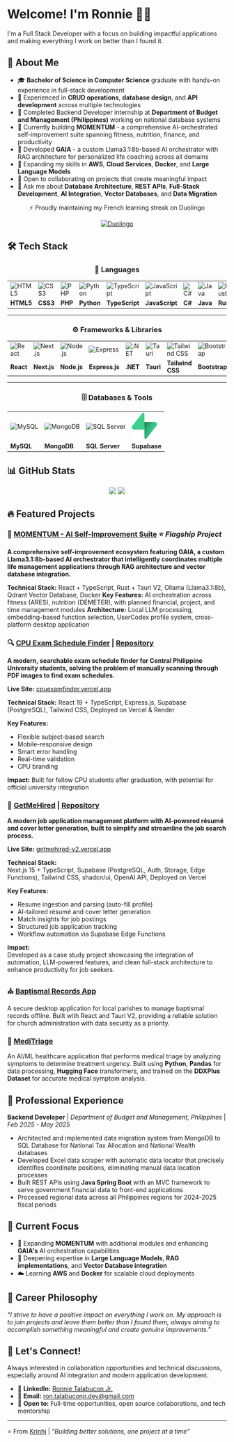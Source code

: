 # Welcome! I'm Ronnie 👨‍💻

I'm a Full Stack Developer with a focus on building impactful applications and making everything I work on better than I found it.

## 🚀 About Me

- 🎓 **Bachelor of Science in Computer Science** graduate with hands-on experience in full-stack development
- 💼 Experienced in **CRUD operations**, **database design**, and **API development** across multiple technologies
- 🏢 Completed Backend Developer internship at **Department of Budget and Management (Philippines)** working on national database systems
- 🔭 Currently building **MOMENTUM** - a comprehensive AI-orchestrated self-improvement suite spanning fitness, nutrition, finance, and productivity
- 🤖 Developed **GAIA** - a custom Llama3.1:8b-based AI orchestrator with RAG architecture for personalized life coaching across all domains
- 🌱 Expanding my skills in **AWS**, **Cloud Services**, **Docker**, and **Large Language Models**
- 👯 Open to collaborating on projects that create meaningful impact
- 💬 Ask me about **Database Architecture**, **REST APIs**, **Full-Stack Development**, **AI Integration**, **Vector Databases**, and **Data Migration**

<div align="center">

⚡ Proudly maintaining my French learning streak on Duolingo

[![Duolingo](https://duolingo-stats-card.vercel.app/api?username=RonnieJr.D&theme=dark)](https://duolingo.com/profile/RonnieJr.D)

</div>

## 🛠️ Tech Stack

<div align="center">

### 🧩 Languages
| | | | | | | | | |
|--|--|--|--|--|--|--|--|--|
| <img src="https://cdn.jsdelivr.net/gh/devicons/devicon/icons/html5/html5-original.svg" height="60" alt="HTML5" /> | <img src="https://cdn.jsdelivr.net/gh/devicons/devicon/icons/css3/css3-original.svg" height="60" alt="CSS3" /> | <img src="https://cdn.jsdelivr.net/gh/devicons/devicon/icons/php/php-original.svg" height="60" alt="PHP" /> | <img src="https://cdn.jsdelivr.net/gh/devicons/devicon/icons/python/python-original.svg" height="60" alt="Python" /> | <img src="https://cdn.jsdelivr.net/gh/devicons/devicon/icons/typescript/typescript-original.svg" height="60" alt="TypeScript" /> | <img src="https://cdn.jsdelivr.net/gh/devicons/devicon/icons/javascript/javascript-original.svg" height="60" alt="JavaScript" /> | <img src="https://cdn.jsdelivr.net/gh/devicons/devicon/icons/csharp/csharp-original.svg" height="60" alt="C#" /> | <img src="https://cdn.jsdelivr.net/gh/devicons/devicon/icons/java/java-original.svg" height="60" alt="Java" /> | <img src="https://cdn.jsdelivr.net/gh/devicons/devicon/icons/rust/rust-original.svg" height="60" alt="Rust" /> |
| **HTML5** | **CSS3** | **PHP** | **Python** | **TypeScript** | **JavaScript** | **C#** | **Java** | **Rust** |

---

### ⚙️ Frameworks & Libraries
| | | | | | | | |
|--|--|--|--|--|--|--|--|
| <img src="https://cdn.jsdelivr.net/gh/devicons/devicon/icons/react/react-original.svg" height="60" alt="React" /> | <img src="https://cdn.jsdelivr.net/gh/devicons/devicon/icons/nextjs/nextjs-original.svg" height="60" alt="Next.js" /> | <img src="https://cdn.jsdelivr.net/gh/devicons/devicon/icons/nodejs/nodejs-original.svg" height="60" alt="Node.js" /> | <img src="https://skillicons.dev/icons?i=express" height="60" alt="Express" /> | <img src="https://cdn.jsdelivr.net/gh/devicons/devicon/icons/dot-net/dot-net-original.svg" height="60" alt=".NET" /> | <img src="https://avatars.githubusercontent.com/u/54536011?s=200&v=4" height="60" alt="Tauri" /> | <img src="https://cdn.jsdelivr.net/gh/devicons/devicon/icons/tailwindcss/tailwindcss-original.svg" height="60" alt="Tailwind CSS" /> | <img src="https://cdn.jsdelivr.net/gh/devicons/devicon/icons/bootstrap/bootstrap-original.svg" height="60" alt="Bootstrap" /> |
| **React** | **Next.js** | **Node.js** | **Express.js** | **.NET** | **Tauri** | **Tailwind CSS** | **Bootstrap** |

---

### 🗄️ Databases & Tools
| | | | |
|--|--|--|--|
| <img src="https://cdn.jsdelivr.net/gh/devicons/devicon/icons/mysql/mysql-original.svg" height="60" alt="MySQL" /> | <img src="https://cdn.jsdelivr.net/gh/devicons/devicon/icons/mongodb/mongodb-original.svg" height="60" alt="MongoDB" /> | <img src="https://cdn.jsdelivr.net/gh/devicons/devicon/icons/microsoftsqlserver/microsoftsqlserver-plain.svg" height="60" alt="SQL Server" /> | <img src="https://raw.githubusercontent.com/supabase/supabase/master/packages/common/assets/images/supabase-logo-icon.png" height="60" alt="Supabase" /> |
| **MySQL** | **MongoDB** | **SQL Server** | **Supabase** |

</div>

## 📊 GitHub Stats

<div align="center">
<img src="https://github-readme-stats.vercel.app/api?username=Krinhj&show_icons=true&theme=dark&count_private=true" height="180em" />
<img src="https://github-readme-stats.vercel.app/api/top-langs/?username=Krinhj&layout=compact&theme=dark" height="180em" />
</div>

## 🔥 Featured Projects

### 🌟 [MOMENTUM - AI Self-Improvement Suite](https://github.com/Krinhj/momentum) ⭐ _Flagship Project_

**A comprehensive self-improvement ecosystem featuring GAIA, a custom Llama3.1:8b-based AI orchestrator that intelligently coordinates multiple life management applications through RAG architecture and vector database integration.**

**Technical Stack:** React + TypeScript, Rust + Tauri V2, Ollama (Llama3.1:8b), Qdrant Vector Database, Docker
**Key Features:** AI orchestration across fitness (ARES), nutrition (DEMETER), with planned financial, project, and time management modules
**Architecture:** Local LLM processing, embedding-based function selection, UserCodex profile system, cross-platform desktop application

### 🔍 [CPU Exam Schedule Finder](https://cpuexamfinder.vercel.app) | [Repository](https://github.com/Krinhj/cpu-exam-schedule-finder)

**A modern, searchable exam schedule finder for Central Philippine University students, solving the problem of manually scanning through PDF images to find exam schedules.**

**Live Site:** [cpuexamfinder.vercel.app](https://cpuexamfinder.vercel.app)

**Technical Stack:**
React 19 + TypeScript, Express.js, Supabase (PostgreSQL), Tailwind CSS, Deployed on Vercel & Render

**Key Features:**
- Flexible subject-based search
- Mobile-responsive design
- Smart error handling
- Real-time validation
- CPU branding
  
**Impact:**
Built for fellow CPU students after graduation, with potential for official university integration

### 💼 [GetMeHired](https://getmehired-v2.vercel.app) | [Repository](https://github.com/Krinhj/gmh-case-study)

**A modern job application management platform with AI-powered résumé and cover letter generation, built to simplify and streamline the job search process.**

**Live Site:** [getmehired-v2.vercel.app](https://getmehired-v2.vercel.app)

**Technical Stack:**  
Next.js 15 + TypeScript, Supabase (PostgreSQL, Auth, Storage, Edge Functions), Tailwind CSS, shadcn/ui, OpenAI API, Deployed on Vercel  

**Key Features:**  
- Resume ingestion and parsing (auto-fill profile)  
- AI-tailored résumé and cover letter generation  
- Match insights for job postings  
- Structured job application tracking  
- Workflow automation via Supabase Edge Functions  

**Impact:**  
Developed as a case study project showcasing the integration of automation, LLM-powered features, and clean full-stack architecture to enhance productivity for job seekers.

### ⛪ [Baptismal Records App](https://github.com/Krinhj/baptismal-records-app)

A secure desktop application for local parishes to manage baptismal records offline. Built with React and Tauri V2, providing a reliable solution for church administration with data security as a priority.

### 🏥 [MediTriage](https://github.com/Krinhj/MediTriage)

An AI/ML healthcare application that performs medical triage by analyzing symptoms to determine treatment urgency. Built using **Python**, **Pandas** for data processing, **Hugging Face** transformers, and trained on the **DDXPlus Dataset** for accurate medical symptom analysis.

## 💼 Professional Experience

**Backend Developer** | _Department of Budget and Management, Philippines_ | _Feb 2025 - May 2025_

- Architected and implemented data migration system from MongoDB to SQL Database for National Tax Allocation and National Wealth databases
- Developed Excel data scraper with automatic data locator that precisely identifies coordinate positions, eliminating manual data location processes
- Built REST APIs using **Java Spring Boot** with an MVC framework to serve government financial data to front-end applications
- Processed regional data across all Philippines regions for 2024-2025 fiscal periods

## 🌟 Current Focus

- 🔨 Expanding **MOMENTUM** with additional modules and enhancing **GAIA's** AI orchestration capabilities
- 🤖 Deepening expertise in **Large Language Models**, **RAG implementations**, and **Vector Database integration**
- ☁️ Learning **AWS** and **Docker** for scalable cloud deployments

## 🎯 Career Philosophy

_"I strive to have a positive impact on everything I work on. My approach is to join projects and leave them better than I found them, always aiming to accomplish something meaningful and create genuine improvements."_

## 🤝 Let's Connect!

Always interested in collaboration opportunities and technical discussions, especially around AI integration and modern application development.

- 💼 **LinkedIn:** [Ronnie Talabucon Jr.](https://www.linkedin.com/in/ronnie-talabucon-jr-30528b31b)
- 📧 **Email:** ron.talabuconjr.dev@gmail.com
- 🌟 **Open to:** Full-time opportunities, open source collaborations, and tech mentorship

---

⭐️ From [Krinhj](https://github.com/Krinhj) | _"Building better solutions, one project at a time"_

